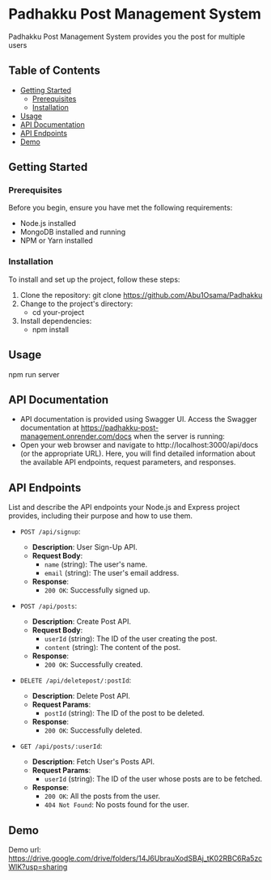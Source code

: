 # Padhakku Post Management System

Padhakku Post Management System provides you the post for multiple users

## Table of Contents
- [Getting Started](#getting-started)
  - [Prerequisites](#prerequisites)
  - [Installation](#installation)
- [Usage](#usage)
- [API Documentation](#api-documentation)
- [API Endpoints](#API-Endpoints)
- [Demo](#Demo)

## Getting Started
### Prerequisites

Before you begin, ensure you have met the following requirements:

- Node.js installed
- MongoDB installed and running
- NPM or Yarn installed

### Installation

To install and set up the project, follow these steps:

1. Clone the repository:
   git clone https://github.com/Abu1Osama/Padhakku
2. Change to the project's directory:
   - cd your-project
3. Install dependencies:
   - npm install
## Usage
  npm run server
  
## API Documentation
- API documentation is provided using Swagger UI. Access the Swagger documentation at https://padhakku-post-management.onrender.com/docs when the server is running:
- Open your web browser and navigate to http://localhost:3000/api/docs (or the appropriate URL).
Here, you will find detailed information about the available API endpoints, request parameters, and responses.

## API Endpoints

List and describe the API endpoints your Node.js and Express project provides, including their purpose and how to use them.

- `POST /api/signup`: 
  - **Description**: User Sign-Up API.
  - **Request Body**:
    - `name` (string): The user's name.
    - `email` (string): The user's email address.
  - **Response**:
    - `200 OK`: Successfully signed up.

- `POST /api/posts`: 
  - **Description**: Create Post API.
  - **Request Body**:
    - `userId` (string): The ID of the user creating the post.
    - `content` (string): The content of the post.
  - **Response**:
    - `200 OK`: Successfully created.

- `DELETE /api/deletepost/:postId`: 
  - **Description**: Delete Post API.
  - **Request Params**:
    - `postId` (string): The ID of the post to be deleted.
  - **Response**:
    - `200 OK`: Successfully deleted.

- `GET /api/posts/:userId`: 
  - **Description**: Fetch User's Posts API.
  - **Request Params**:
    - `userId` (string): The ID of the user whose posts are to be fetched.
  - **Response**:
    - `200 OK`: All the posts from the user.
    - `404 Not Found`: No posts found for the user.

## Demo
Demo url: https://drive.google.com/drive/folders/14J6UbrauXodSBAj_tK02RBC6Ra5zcWlK?usp=sharing
